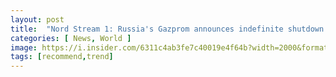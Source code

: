 ```yaml
---
layout: post
title:  "Nord Stream 1: Russia's Gazprom announces indefinite shutdown of pipeline"
categories: [ News, World ]
image: https://i.insider.com/6311c4ab3fe7c40019e4f64b?width=2000&format=jpeg&auto=webp
tags: [recommend,trend]
---
```

<!--stackedit_data:
eyJoaXN0b3J5IjpbLTEwNzQ0NjQwMzldfQ==
-->